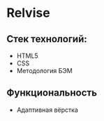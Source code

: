 # Relvise
## Стек технологий:
- HTML5
- CSS
- Методология БЭМ

## Функциональность
- Адаптивная вёрстка
